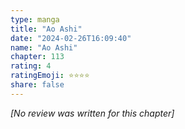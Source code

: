 ```yaml
---
type: manga
title: "Ao Ashi"
date: "2024-02-26T16:09:40"
name: "Ao Ashi"
chapter: 113
rating: 4
ratingEmoji: ⭐️⭐️⭐️⭐️
share: false
---
```


_[No review was written for this chapter]_
